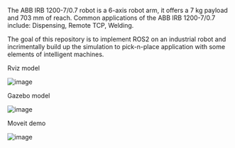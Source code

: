 The ABB IRB 1200-7/0.7 robot is a 6-axis robot arm, it offers a 7 kg payload and 703 mm of reach. Common applications of the ABB IRB 1200-7/0.7 include: Dispensing, Remote TCP, Welding.

The goal of this repository is to implement ROS2 on an industrial robot and incrimentally build up the simulation to pick-n-place application with some elements of intelligent machines. 

Rviz model

![image](https://github.com/Darth-hirMi/abb_bot_ws/assets/136212805/ea7c1bb0-087b-4583-9c03-a05072f70ae3)

Gazebo model

![image](https://github.com/Darth-hirMi/abb_bot_ws/assets/136212805/f42d447f-3c6c-4ec4-9566-0cd9b4acdfab)

Moveit demo

![image](https://github.com/Darth-hirMi/abb_bot_ws/assets/136212805/798ab1ba-c6c1-47b0-b662-52dfe8182259)
